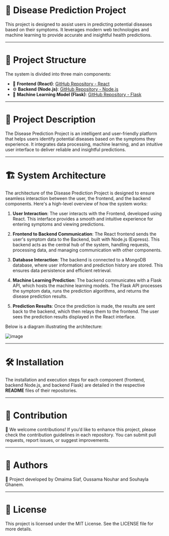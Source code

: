 # 🏥 Disease Prediction Project
This project is designed to assist users in predicting potential diseases based on their symptoms. It leverages modern web technologies and machine learning to provide accurate and insightful health predictions.

---

# 🔗 Project Structure
The system is divided into three main components:
- 🎨 **Frontend (React)**: [GitHub Repository - React](https://github.com/Maymasi/PredictApp)  
- ⚙️ **Backend (Node.js)**: [GitHub Repository - Node.js](https://github.com/Maymasi/ApiPredictApp)  
- 🧠 **Machine Learning Model (Flask)**: [GitHub Repository - Flask](https://github.com/Oussamaroom67/modelApiPredictApp)
---


# 📌 Project Description
The Disease Prediction Project is an intelligent and user-friendly platform that helps users identify potential diseases based on the symptoms they experience. It integrates data processing, machine learning, and an intuitive user interface to deliver reliable and insightful predictions.

---
# 🏗️ System Architecture 
The architecture of the Disease Prediction Project is designed to ensure seamless interaction between the user, the frontend, and the backend components. Here's a high-level overview of how the system works:

1. **User Interaction**:
The user interacts with the Frontend, developed using React. This interface provides a smooth and intuitive experience for entering symptoms and viewing predictions.

2. **Frontend to Backend Communication**:
The React frontend sends the user's symptom data to the Backend, built with Node.js (Express). This backend acts as the central hub of the system, handling requests, processing data, and managing communication with other components.

3. **Database Interaction**:
The backend is connected to a MongoDB database, where user information and prediction history are stored. This ensures data persistence and efficient retrieval.

4. **Machine Learning Prediction**:
The backend communicates with a Flask API, which hosts the machine learning models. The Flask API processes the symptom data, runs the prediction algorithms, and returns the disease prediction results.

5. **Prediction Results**:
Once the prediction is made, the results are sent back to the backend, which then relays them to the frontend. The user sees the prediction results displayed in the React interface.

Below is a diagram illustrating the architecture:

![image](https://github.com/user-attachments/assets/c9f569cd-0462-4b2c-b8d2-cfb5c980f7a7)

---


# 🛠 Installation
The installation and execution steps for each component (frontend, backend Node.js, and backend Flask) are detailed in the respective **README** files of their repositories.

---


 # 🤝 Contribution
 🚀 We welcome contributions! If you’d like to enhance this project, please check the contribution guidelines in each repository. You can submit pull requests, report issues, or suggest improvements.

---


 # 👤 Authors
📝 Project developed by Omaima Siaf, Oussama Nouhar and Souhayla Ghanem.

---


 # 📜 License
This project is licensed under the MIT License. See the LICENSE file for more details.
